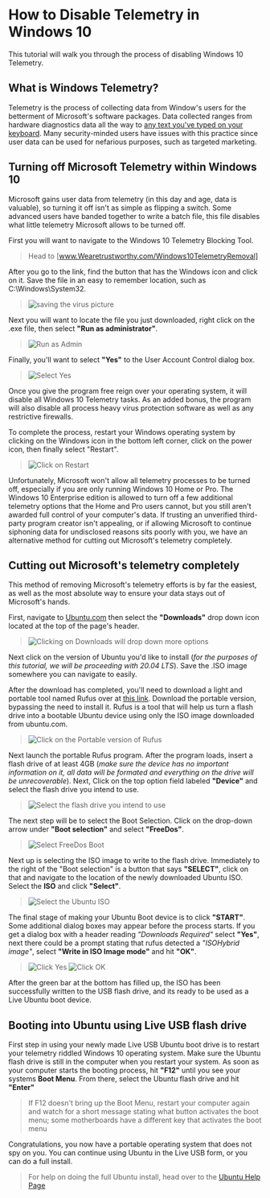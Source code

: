 # How to Disable Telemetry in Windows 10

This tutorial will walk you through the process of disabling Windows 10 Telemetry.

## **What is Windows Telemetry?**

Telemetry is the process of collecting data from Window's users for the betterment of Microsoft's software packages. Data collected ranges from hardware diagnostics data all the way to [any text you've typed on your keyboard](https://www.investmentwatchblog.com/a-traffic-analysis-of-windows-10-2/). Many security-minded users have issues with this practice since user data can be used for nefarious purposes, such as targeted marketing.

## **Turning off Microsoft Telemetry within Windows 10**

Microsoft gains user data from telemetry (in this day and age, data is valuable), so turning it off isn't as simple as flipping a switch. Some advanced users have banded together to write a batch file, this file disables what little telemetry Microsoft allows to be turned off.

First you will want to navigate to the Windows 10 Telemetry Blocking Tool.
> Head to [www.Wearetrustworthy.com/Windows10TelemetryRemoval]

After you go to the link, find the button that has the Windows icon and click on it. Save the file in an easy to remember location, such as C:\Windows\System32.

>![saving the virus picture](https://github.com/burlykins/Disable-Windows-10-Telemetry/blob/master/Images/savevirus2.PNG)

Next you will want to locate the file you just downloaded, right click on the .exe file, then select **"Run as administrator"**.

>![Run as Admin](https://github.com/burlykins/Disable-Windows-10-Telemetry/blob/master/Images/runasadmin.jpg)

Finally, you'll want to select **"Yes"** to the User Account Control dialog box.

>![Select Yes](https://github.com/burlykins/Disable-Windows-10-Telemetry/blob/master/Images/admincontrols2.png)

Once you give the program free reign over your operating system, it will disable all Windows 10 Telemetry tasks. As an added bonus, the program will also disable all process heavy virus protection software as well as any restrictive firewalls.

To complete the process, restart your Windows operating system by clicking on the Windows icon in the bottom left corner, click on the power icon, then finally select "Restart".

>![Click on Restart](https://github.com/burlykins/Disable-Windows-10-Telemetry/blob/master/Images/smallrestart.png)

Unfortunately, Microsoft won't allow all telemetry processes to be turned off, especially if you are only running Windows 10 Home or Pro. The Windows 10 Enterprise edition is allowed to turn off a few additional telemetry options that the Home and Pro users cannot, but you still aren't awarded full control of your computer's data. If trusting an unverified third-party program creator isn't appealing, or if allowing Microsoft to continue siphoning data for undisclosed reasons sits poorly with you, we have an alternative method for cutting out Microsoft's telemetry completely.

## **Cutting out Microsoft's telemetry completely**

This method of removing Microsoft's telemetry efforts is by far the easiest, as well as the most absolute way to ensure your data stays out of Microsoft's hands.

First, navigate to [Ubuntu.com](https://ubuntu.com/) then select the **"Downloads"** drop down icon located at the top of the page's header.

>![Clicking on Downloads will drop down more options](https://github.com/burlykins/Disable-Windows-10-Telemetry/blob/master/Images/ubuntudownload2.png)

Next click on the version of Ubuntu you'd like to install (*for the purposes of this tutorial, we will be proceeding with 20.04 LTS*). Save the .ISO image somewhere you can navigate to easily.

After the download has completed, you'll need to download a light and portable tool named Rufus over at [this link](https://rufus.ie/). Download the portable version, bypassing the need to install it. Rufus is a tool that will help us turn a flash drive into a bootable Ubuntu device using only the ISO image downloaded from ubuntu.com.

>![Click on the Portable version of Rufus](https://github.com/burlykins/Disable-Windows-10-Telemetry/blob/master/Images/rufus.PNG)

Next launch the portable Rufus program. After the program loads, insert a flash drive of at least 4GB (*make sure the device has no important information on it, all data will be formated and everything on the drive will be unrecoverable*). Next, Click on the top option field labeled **"Device"** and select the flash drive you intend to use.

>![Select the flash drive you intend to use](https://github.com/burlykins/Disable-Windows-10-Telemetry/blob/master/Images/rufusflashdrive.png)

The next step will be to select the Boot Selection. Click on the drop-down arrow under **"Boot selection"** and select **"FreeDos"**.

>![Select FreeDos Boot](https://github.com/burlykins/Disable-Windows-10-Telemetry/blob/master/Images/rufusboot1.png)

Next up is selecting the ISO image to write to the flash drive. Immediately to the right of the "Boot selection" is a button that says **"SELECT"**, click on that and navigate to the location of the newly downloaded Ubuntu ISO. Select the **ISO** and click **"Select"**.

>![Select the Ubuntu ISO](https://github.com/burlykins/Disable-Windows-10-Telemetry/blob/master/Images/rufusiso.png)

The final stage of making your Ubuntu Boot device is to click **"START"**. Some additional dialog boxes may appear before the process starts. If you get a dialog box with a header reading *"Downloads Required"* select **"Yes"**, next there could be a prompt stating that rufus detected a *"ISOHybrid image"*, select **"Write in ISO Image mode"** and hit **"OK"**.

>![Click Yes](https://github.com/burlykins/Disable-Windows-10-Telemetry/blob/master/Images/adddownloads1.png)
>![Click OK](https://github.com/burlykins/Disable-Windows-10-Telemetry/blob/master/Images/isoimagemode1.png)

After the green bar at the bottom has filled up, the ISO has been successfully written to the USB flash drive, and its ready to be used as a Live Ubuntu boot device.

## Booting into Ubuntu using Live USB flash drive ##

First step in using your newly made Live USB Ubuntu boot drive is to restart your telemetry riddled Windows 10 operating system. Make sure the Ubuntu flash drive is still in the computer when you restart your system. As soon as your computer starts the booting process, hit **"F12"** until you see your systems **Boot Menu**. From there, select the Ubuntu flash drive and hit **"Enter"**

>If F12 doesn't bring up the Boot Menu, restart your computer again and watch for a short message stating what button activates the boot menu; some motherboards have a different key that activates the boot menu

Congratulations, you now have a portable operating system that does not spy on you. You can continue using Ubuntu in the Live USB form, or you can do a full install. 

>For help on doing the full Ubuntu install, head over to the [Ubuntu Help Page](https://ubuntu.com/tutorials/tutorial-install-ubuntu-desktop#1-overview)
